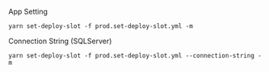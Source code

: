 App Setting

```
yarn set-deploy-slot -f prod.set-deploy-slot.yml -m
```

Connection String (SQLServer)

```
yarn set-deploy-slot -f prod.set-deploy-slot.yml --connection-string -m
```
